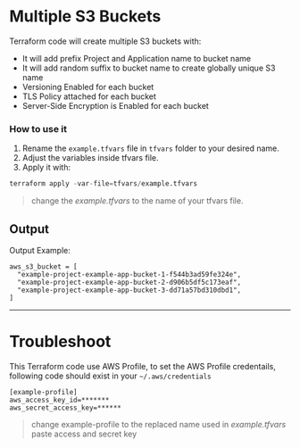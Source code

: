 # Multiple S3 Buckets

Terraform code will create multiple S3 buckets with:
- It will add prefix Project and Application name to bucket name
- It will add random suffix to bucket name to create globally unique S3 name
- Versioning Enabled for each bucket
- TLS Policy attached for each bucket
- Server-Side Encryption is Enabled for each bucket

### How to use it

1. Rename the `example.tfvars` file in `tfvars` folder to your desired name.
2. Adjust the variables inside tfvars file.
3. Apply it with:
```s
terraform apply -var-file=tfvars/example.tfvars
```
> change the _example.tfvars_ to the name of your tfvars file.

## Output

Output Example:

```
aws_s3_bucket = [
  "example-project-example-app-bucket-1-f544b3ad59fe324e",
  "example-project-example-app-bucket-2-d906b5df5c173eaf",
  "example-project-example-app-bucket-3-dd71a57bd310dbd1",
]
```
---

# Troubleshoot
This Terraform code use AWS Profile, to set the AWS Profile credentails, following code should exist in your `~/.aws/credentials`
```
[example-profile]
aws_access_key_id=*******
aws_secret_access_key=******
```
> change example-profile to the replaced name used in _example.tfvars_
> paste access and secret key
